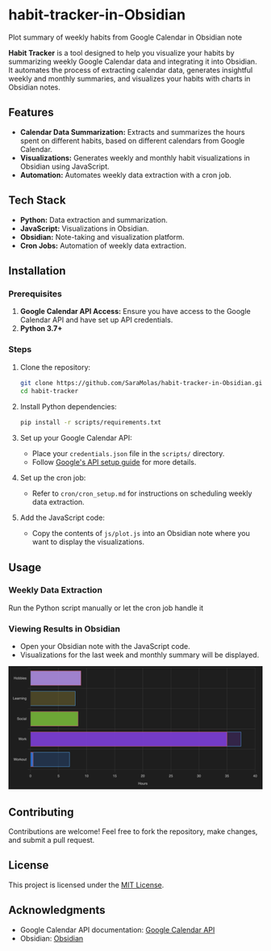 # habit-tracker-in-Obsidian
Plot summary of weekly habits from Google Calendar in Obsidian note

**Habit Tracker** is a tool designed to help you visualize your habits by summarizing weekly Google Calendar data and integrating it into Obsidian. It automates the process of extracting calendar data, generates insightful weekly and monthly summaries, and visualizes your habits with charts in Obsidian notes.

## Features

- **Calendar Data Summarization:** Extracts and summarizes the hours spent on different habits, based on different calendars from Google Calendar.
- **Visualizations:** Generates weekly and monthly habit visualizations in Obsidian using JavaScript.
- **Automation:** Automates weekly data extraction with a cron job.

## Tech Stack

- **Python:** Data extraction and summarization.
- **JavaScript:** Visualizations in Obsidian.
- **Obsidian:** Note-taking and visualization platform.
- **Cron Jobs:** Automation of weekly data extraction.

## Installation

### Prerequisites
1. **Google Calendar API Access:** Ensure you have access to the Google Calendar API and have set up API credentials.
2. **Python 3.7+**

### Steps
1. Clone the repository:
   ```bash
   git clone https://github.com/SaraMolas/habit-tracker-in-Obsidian.git
   cd habit-tracker
   ```
2. Install Python dependencies:
   ```bash
   pip install -r scripts/requirements.txt
   ```
3. Set up your Google Calendar API:
   - Place your `credentials.json` file in the `scripts/` directory.
   - Follow [Google's API setup guide](https://developers.google.com/calendar/quickstart/python) for more details.

4. Set up the cron job:
   - Refer to `cron/cron_setup.md` for instructions on scheduling weekly data extraction.

5. Add the JavaScript code:
   - Copy the contents of `js/plot.js` into an Obsidian note where you want to display the visualizations.

## Usage

### Weekly Data Extraction
Run the Python script manually or let the cron job handle it

### Viewing Results in Obsidian
- Open your Obsidian note with the JavaScript code.
- Visualizations for the last week and monthly summary will be displayed.

![Weekly Habit Summary](docs/Habit_tracker_plot.png)

## Contributing

Contributions are welcome! Feel free to fork the repository, make changes, and submit a pull request.

## License

This project is licensed under the [MIT License](LICENSE).

## Acknowledgments

- Google Calendar API documentation: [Google Calendar API](https://developers.google.com/calendar)
- Obsidian: [Obsidian](https://obsidian.md)

